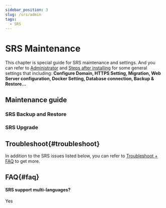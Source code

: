 ```yaml
---
sidebar_position: 3
slug: /srs/admin
tags:
  - SRS
---
```



# SRS Maintenance

This chapter is special guide for SRS maintenance and settings. And you can refer to [Administrator](../administrator) and [Steps after installing](../install/setup) for some general settings that including: **Configure Domain, HTTPS Setting, Migration, Web Server configuration, Docker Setting, Database connection, Backup & Restore...**  

## Maintenance guide

### SRS Backup and Restore

### SRS Upgrade

## Troubleshoot{#troubleshoot}

In addition to the SRS issues listed below, you can refer to [Troubleshoot + FAQ](../troubleshoot) to get more.  

## FAQ{#faq}

#### SRS support multi-languages?

Yes


